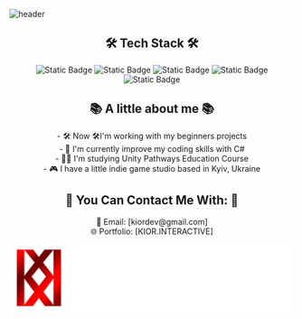![header](https://capsule-render.vercel.app/api?type=waving&height=300&text=THROM-KA!%20WELCOME%20TO%20MY%20GIT!&fontColor=FFF&fontAlign=51&fontAlignY=48&animation=fadeIn&descAlign=70&fontSize=40&desc=KIORDEV%20-%20UNITY%20GAME%20DEVELOPER%20)

<h2 align="center">🛠️ Tech Stack 🛠️</h2>
<p align="center">

<img alt="Static Badge" src="https://img.shields.io/badge/csharp-black?style=for-the-badge&logo=sharp&logoColor=white&labelColor=purple&color=purple">

<img alt="Static Badge" src="https://img.shields.io/badge/blender-black?style=for-the-badge&logo=blender&logoColor=white&labelColor=orange&color=orange">

<img alt="Static Badge" src="https://img.shields.io/badge/photoshop-black?style=for-the-badge&logo=photoshop&logoColor=white&labelColor=blue&color=blue">
<img alt="Static Badge" src="https://img.shields.io/badge/premier-black?style=for-the-badge&logo=photoshop&logoColor=white&labelColor=purple&color=purple">

<img alt="Static Badge" src="https://img.shields.io/badge/notion-black?style=for-the-badge&logo=notion&logoColor=black&labelColor=white&color=white">

</p>

<h2 align="center">📚 A little about me 📚</h2>
<p align="center">
 - 🛠️ Now 🛠I'm working with my beginners projects
<br>
 - 🧠 I'm currently improve my coding skills with C#
<br>
 - 🧑‍🎓 I'm studying Unity Pathways Education Course
<br>
 - 🎮 I have a little indie game studio based in Kyiv, Ukraine
</p>

<h2 align="center"> 🚀 You Can Contact Me With: 🚀 </h2>
<p align="center">
📧 Email: [kiordev@gmail.com]
<br>
🌐 Portfolio: [KIOR.INTERACTIVE]
</p>

![KIOR INTERACTIVE](KI-logo.png)


